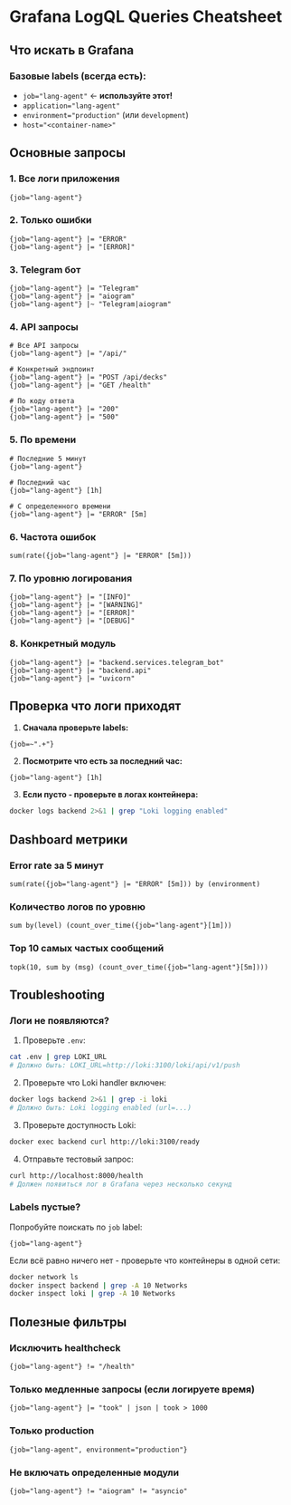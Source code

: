 # Grafana LogQL Queries Cheatsheet

## Что искать в Grafana

### Базовые labels (всегда есть):
- `job="lang-agent"` ← **используйте этот!**
- `application="lang-agent"`
- `environment="production"` (или `development`)
- `host="<container-name>"`

## Основные запросы

### 1. Все логи приложения
```logql
{job="lang-agent"}
```

### 2. Только ошибки
```logql
{job="lang-agent"} |= "ERROR"
{job="lang-agent"} |= "[ERROR]"
```

### 3. Telegram бот
```logql
{job="lang-agent"} |= "Telegram"
{job="lang-agent"} |= "aiogram"
{job="lang-agent"} |~ "Telegram|aiogram"
```

### 4. API запросы
```logql
# Все API запросы
{job="lang-agent"} |= "/api/"

# Конкретный эндпоинт
{job="lang-agent"} |= "POST /api/decks"
{job="lang-agent"} |= "GET /health"

# По коду ответа
{job="lang-agent"} |= "200"
{job="lang-agent"} |= "500"
```

### 5. По времени
```logql
# Последние 5 минут
{job="lang-agent"}

# Последний час
{job="lang-agent"} [1h]

# С определенного времени
{job="lang-agent"} |= "ERROR" [5m]
```

### 6. Частота ошибок
```logql
sum(rate({job="lang-agent"} |= "ERROR" [5m]))
```

### 7. По уровню логирования
```logql
{job="lang-agent"} |= "[INFO]"
{job="lang-agent"} |= "[WARNING]"
{job="lang-agent"} |= "[ERROR]"
{job="lang-agent"} |= "[DEBUG]"
```

### 8. Конкретный модуль
```logql
{job="lang-agent"} |= "backend.services.telegram_bot"
{job="lang-agent"} |= "backend.api"
{job="lang-agent"} |= "uvicorn"
```

## Проверка что логи приходят

1. **Сначала проверьте labels:**
```logql
{job=~".+"}
```

2. **Посмотрите что есть за последний час:**
```logql
{job="lang-agent"} [1h]
```

3. **Если пусто - проверьте в логах контейнера:**
```bash
docker logs backend 2>&1 | grep "Loki logging enabled"
```

## Dashboard метрики

### Error rate за 5 минут
```logql
sum(rate({job="lang-agent"} |= "ERROR" [5m])) by (environment)
```

### Количество логов по уровню
```logql
sum by(level) (count_over_time({job="lang-agent"}[1m]))
```

### Top 10 самых частых сообщений
```logql
topk(10, sum by (msg) (count_over_time({job="lang-agent"}[5m])))
```

## Troubleshooting

### Логи не появляются?

1. Проверьте `.env`:
```bash
cat .env | grep LOKI_URL
# Должно быть: LOKI_URL=http://loki:3100/loki/api/v1/push
```

2. Проверьте что Loki handler включен:
```bash
docker logs backend 2>&1 | grep -i loki
# Должно быть: Loki logging enabled (url=...)
```

3. Проверьте доступность Loki:
```bash
docker exec backend curl http://loki:3100/ready
```

4. Отправьте тестовый запрос:
```bash
curl http://localhost:8000/health
# Должен появиться лог в Grafana через несколько секунд
```

### Labels пустые?

Попробуйте поискать по `job` label:
```logql
{job="lang-agent"}
```

Если всё равно ничего нет - проверьте что контейнеры в одной сети:
```bash
docker network ls
docker inspect backend | grep -A 10 Networks
docker inspect loki | grep -A 10 Networks
```

## Полезные фильтры

### Исключить healthcheck
```logql
{job="lang-agent"} != "/health"
```

### Только медленные запросы (если логируете время)
```logql
{job="lang-agent"} |= "took" | json | took > 1000
```

### Только production
```logql
{job="lang-agent", environment="production"}
```

### Не включать определенные модули
```logql
{job="lang-agent"} != "aiogram" != "asyncio"
```
